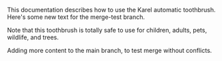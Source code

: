 This documentation describes how to use the Karel automatic toothbrush. Here's some new text for the merge-test branch.

Note that this toothbrush is totally safe to use for children, adults, pets, wildlife, and trees.

Adding more content to the main branch, to test merge without conflicts.